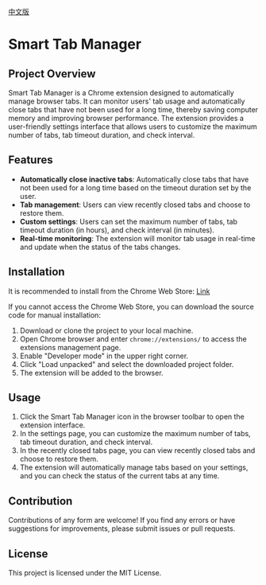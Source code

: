 [中文版](README_cn.md)

# Smart Tab Manager

## Project Overview

Smart Tab Manager is a Chrome extension designed to automatically manage browser tabs. It can monitor users' tab usage and automatically close tabs that have not been used for a long time, thereby saving computer memory and improving browser performance. The extension provides a user-friendly settings interface that allows users to customize the maximum number of tabs, tab timeout duration, and check interval.

## Features

- **Automatically close inactive tabs**: Automatically close tabs that have not been used for a long time based on the timeout duration set by the user.
- **Tab management**: Users can view recently closed tabs and choose to restore them.
- **Custom settings**: Users can set the maximum number of tabs, tab timeout duration (in hours), and check interval (in minutes).
- **Real-time monitoring**: The extension will monitor tab usage in real-time and update when the status of the tabs changes.

## Installation

It is recommended to install from the Chrome Web Store: [Link](https://chromewebstore.google.com/detail/smart-tab-manager/fbpngnjbngbojnaegepkmkalenbcedad?hl=en&utm_source=ext_sidebar)

If you cannot access the Chrome Web Store, you can download the source code for manual installation:

1. Download or clone the project to your local machine.
2. Open Chrome browser and enter `chrome://extensions/` to access the extensions management page.
3. Enable "Developer mode" in the upper right corner.
4. Click "Load unpacked" and select the downloaded project folder.
5. The extension will be added to the browser.

## Usage

1. Click the Smart Tab Manager icon in the browser toolbar to open the extension interface.
2. In the settings page, you can customize the maximum number of tabs, tab timeout duration, and check interval.
3. In the recently closed tabs page, you can view recently closed tabs and choose to restore them.
4. The extension will automatically manage tabs based on your settings, and you can check the status of the current tabs at any time.

## Contribution

Contributions of any form are welcome! If you find any errors or have suggestions for improvements, please submit issues or pull requests.

## License

This project is licensed under the MIT License.